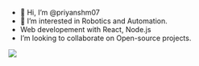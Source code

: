 - 👋 Hi, I’m @priyanshm07
- 👀 I’m interested in Robotics and Automation.
-  Web developement with React, Node.js
-  I’m looking to collaborate on Open-source projects.


<!---
priyanshm07/priyanshm07 is a ✨ special ✨ repository because its `README.md` (this file) appears on your GitHub profile.
You can click the Preview link to take a look at your changes.
--->
<img src="https://github-readme-stats.vercel.app/api?username=priyanshm07&&show_icons=true&title_color=ffffff&icon_color=bb2acf&text_color=daf7dc&bg_color=151515&count_private=true">
